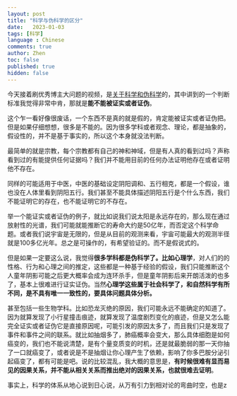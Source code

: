 ```yaml
---
layout: post
title: "科学与伪科学的区分"
date:   2023-01-03
tags: [科学]
language : Chinese
comments: true
author: Zhen
toc: false
published: true
hidden: false
---
```

今天接着刷优秀博主大问题的视频，是[关于科学和伪科学](https://youtu.be/2fCFYGG9arg)的，其中讲到的一个判断标准我觉得非常中肯，那就是**能不能被证实或者证伪**。

这个乍一看好像很废话，一个东西不是真的就是假的，肯定能被证实或者证伪把。但是如果仔细想想，很多是不能的。因为很多学科或者观念、理论，都是抽象的，假设性的，并不是基于事实的，所以这个本身就没法判断。

最简单的就是宗教，每个宗教都有自己的神和神域，但是有人真的看到过吗？声称看到过的有能提供任何证据吗？我们并不能用目前的任何办法证明他存在或者证明他不存在。

同样的可能适用于中医，中医的基础设定阴阳调和、五行相克，都是一个假设，谁也没在人体里看到阴阳五行。我们甚至不能具体描述阴阳五行是个什么东西，我们不能证明它的存在，也不能证明它的不存在。

举一个能证实或者证伪的例子，就比如说我们说太阳是永远存在的，那么现在通过放射性的光谱，我们可能就能推断它的寿命大约是50亿年，而否定这个科学命题。或者我们说宇宙是无限的，但是从目前的观测来看，宇宙可能最大的观测半径就是100多亿光年。总之是可操作的，有希望验证的。而不是假说式的。

但是如果一定要这么说，我觉得**很多学科都是伪科学了。比如心理学**，对人们的的性格、行为和心理之间的推定，这些都是一种基于经验的假设，我们只能推断这个人童年阴影可能之后更大概率会成为连环杀手，但是童年阴影后来开朗活泼的也多了，基本上很难进行证实证伪。当然**心理学这些属于社会科学了，和自然科学有所不同，是不具有唯一一致性的，要具体问题具体分析。**

甚至包括一些生物学科。比如恐龙灭绝的原因，我们可能永远不能确定的知道了。因为就算发现了小行星撞击痕迹，就算发现了温度剧烈变化的痕迹，但是又怎么能完全证实或者证伪它是直接原因呢，可能引发的原因太多了，而且我们只是发现了事件和事件之间的联系。就比如抽烟多了，肺癌概率会变大，那么具体细胞是如何癌变的，我们也不能说清楚，是有个量变质变的时机，还是就最脆弱的那一天你抽了一口就癌变了，或者说是不是抽烟让你心理产生了依赖，影响了你多巴胺分泌引起癌变了，都有可能是吧。说的比较混乱，我大概的意思是，**有时候很难有显而易见的因果关系，并不能从相关关系而推出绝对的因果关系，也就很难去证明**。

事实上，科学的体系从地心说到日心说，从万有引力到相对论的弯曲时空，也是z

<!--stackedit_data:
eyJoaXN0b3J5IjpbMTkxNzY4NzA3NywxMDI3OTEwMTkxLC0xMT
kyMjgxOTAxLDg4MzY3MDY0NCwxMzQwODY4NjQ2LC0xOTU2Nzk1
OTM1XX0=
-->